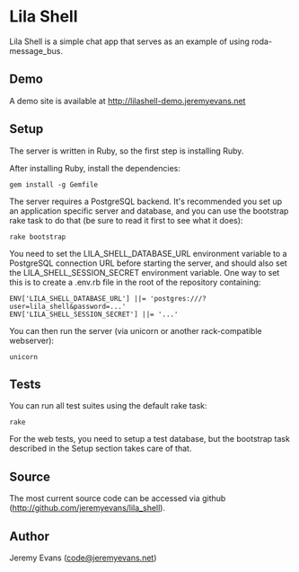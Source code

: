 # Lila Shell

Lila Shell is a simple chat app that serves as an example of using
roda-message_bus.

## Demo

A demo site is available at http://lilashell-demo.jeremyevans.net

## Setup

The server is written in Ruby, so the first step is installing Ruby.

After installing Ruby, install the dependencies:

    gem install -g Gemfile

The server requires a PostgreSQL backend. It's recommended you set up an
application specific server and database, and you can use the bootstrap
rake task to do that (be sure to read it first to see what it does):

    rake bootstrap

You need to set the LILA_SHELL\_DATABASE\_URL environment variable to a PostgreSQL
connection URL before starting the server, and should also set the
LILA_SHELL_SESSION_SECRET environment variable. One way to set this is to create a
.env.rb file in the root of the repository containing:

    ENV['LILA_SHELL_DATABASE_URL'] ||= 'postgres:///?user=lila_shell&password=...'
    ENV['LILA_SHELL_SESSION_SECRET'] ||= '...'

You can then run the server (via unicorn or another rack-compatible webserver):

    unicorn

## Tests

You can run all test suites using the default rake task:

    rake

For the web tests, you need to setup a test database, but the bootstrap task
described in the Setup section takes care of that.

## Source

The most current source code can be accessed via github
(http://github.com/jeremyevans/lila_shell).

## Author

Jeremy Evans (code@jeremyevans.net)
